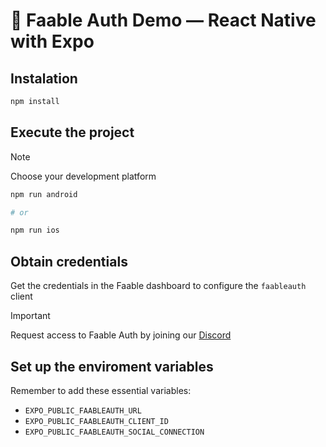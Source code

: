 # 🔐 Faable Auth Demo — React Native with Expo

## Instalation

```bash
npm install
```

## Execute the project

> [!NOTE]
> Choose your development platform

```bash
npm run android

# or

npm run ios
```

## Obtain credentials

Get the credentials in the Faable dashboard to configure the `faableauth` client

> [!IMPORTANT]
> Request access to Faable Auth by joining our [Discord](https://discord.gg/W3E4MwMSUS)

## Set up the enviroment variables


Remember to add these essential variables:
- `EXPO_PUBLIC_FAABLEAUTH_URL`
- `EXPO_PUBLIC_FAABLEAUTH_CLIENT_ID`
- `EXPO_PUBLIC_FAABLEAUTH_SOCIAL_CONNECTION`